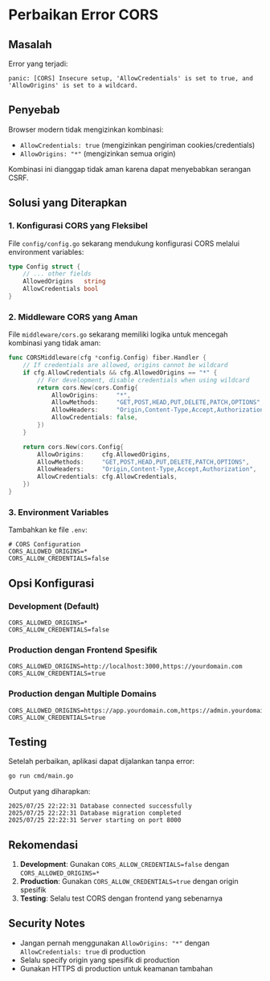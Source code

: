 # Perbaikan Error CORS

## Masalah

Error yang terjadi:
```
panic: [CORS] Insecure setup, 'AllowCredentials' is set to true, and 'AllowOrigins' is set to a wildcard.
```

## Penyebab

Browser modern tidak mengizinkan kombinasi:
- `AllowCredentials: true` (mengizinkan pengiriman cookies/credentials)
- `AllowOrigins: "*"` (mengizinkan semua origin)

Kombinasi ini dianggap tidak aman karena dapat menyebabkan serangan CSRF.

## Solusi yang Diterapkan

### 1. Konfigurasi CORS yang Fleksibel

File `config/config.go` sekarang mendukung konfigurasi CORS melalui environment variables:

```go
type Config struct {
    // ... other fields
    AllowedOrigins   string
    AllowCredentials bool
}
```

### 2. Middleware CORS yang Aman

File `middleware/cors.go` sekarang memiliki logika untuk mencegah kombinasi yang tidak aman:

```go
func CORSMiddleware(cfg *config.Config) fiber.Handler {
    // If credentials are allowed, origins cannot be wildcard
    if cfg.AllowCredentials && cfg.AllowedOrigins == "*" {
        // For development, disable credentials when using wildcard
        return cors.New(cors.Config{
            AllowOrigins:     "*",
            AllowMethods:     "GET,POST,HEAD,PUT,DELETE,PATCH,OPTIONS",
            AllowHeaders:     "Origin,Content-Type,Accept,Authorization",
            AllowCredentials: false,
        })
    }

    return cors.New(cors.Config{
        AllowOrigins:     cfg.AllowedOrigins,
        AllowMethods:     "GET,POST,HEAD,PUT,DELETE,PATCH,OPTIONS",
        AllowHeaders:     "Origin,Content-Type,Accept,Authorization",
        AllowCredentials: cfg.AllowCredentials,
    })
}
```

### 3. Environment Variables

Tambahkan ke file `.env`:

```env
# CORS Configuration
CORS_ALLOWED_ORIGINS=*
CORS_ALLOW_CREDENTIALS=false
```

## Opsi Konfigurasi

### Development (Default)
```env
CORS_ALLOWED_ORIGINS=*
CORS_ALLOW_CREDENTIALS=false
```

### Production dengan Frontend Spesifik
```env
CORS_ALLOWED_ORIGINS=http://localhost:3000,https://yourdomain.com
CORS_ALLOW_CREDENTIALS=true
```

### Production dengan Multiple Domains
```env
CORS_ALLOWED_ORIGINS=https://app.yourdomain.com,https://admin.yourdomain.com
CORS_ALLOW_CREDENTIALS=true
```

## Testing

Setelah perbaikan, aplikasi dapat dijalankan tanpa error:

```bash
go run cmd/main.go
```

Output yang diharapkan:
```
2025/07/25 22:22:31 Database connected successfully
2025/07/25 22:22:31 Database migration completed
2025/07/25 22:22:31 Server starting on port 8000
```

## Rekomendasi

1. **Development**: Gunakan `CORS_ALLOW_CREDENTIALS=false` dengan `CORS_ALLOWED_ORIGINS=*`
2. **Production**: Gunakan `CORS_ALLOW_CREDENTIALS=true` dengan origin spesifik
3. **Testing**: Selalu test CORS dengan frontend yang sebenarnya

## Security Notes

- Jangan pernah menggunakan `AllowOrigins: "*"` dengan `AllowCredentials: true` di production
- Selalu specify origin yang spesifik di production
- Gunakan HTTPS di production untuk keamanan tambahan

